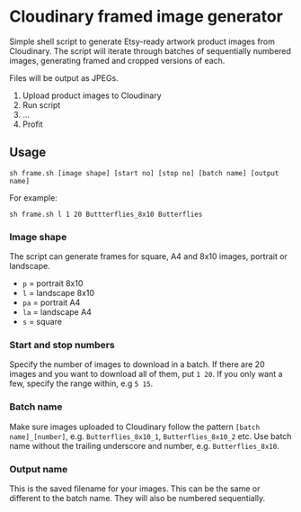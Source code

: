 # Cloudinary framed image generator

Simple shell script to generate Etsy-ready artwork product images from Cloudinary. The script will iterate through batches of sequentially numbered images, generating framed and cropped versions of each. 

Files will be output as JPEGs.

1. Upload product images to Cloudinary
2. Run script
3. ...
4. Profit

## Usage

```
sh frame.sh [image shape] [start no] [stop no] [batch name] [output name]
```

For example:

```
sh frame.sh l 1 20 Buttterflies_8x10 Butterflies
```
### Image shape

The script can generate frames for square, A4 and 8x10 images, portrait or landscape.
* ```p``` = portrait 8x10
* ```l``` = landscape 8x10
* ```pa``` = portrait A4
* ```la``` = landscape A4
* ```s``` = square

### Start and stop numbers

Specify the number of images to download in a batch. If there are 20 images and you want to download all of them, put ```1 20```. If you only want a few, specify the range within, e.g ```5 15```.

### Batch name

Make sure images uploaded to Cloudinary follow the pattern ```[batch name]_[number]```, e.g. ```Butterflies_8x10_1```, ```Butterflies_8x10_2``` etc. Use batch name without the trailing underscore and number, e.g. ```Butterflies_8x10```.

### Output name

This is the saved filename for your images. This can be the same or different to the batch name. They will also be numbered sequentially.
